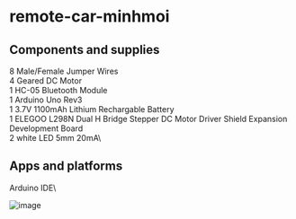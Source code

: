 # remote-car-minhmoi

## Components and supplies
8 Male/Female Jumper Wires\
4 Geared DC Motor\
1 HC-05 Bluetooth Module\
1 Arduino Uno Rev3\
1 3.7V 1100mAh Lithium Rechargable Battery\
1 ELEGOO L298N Dual H Bridge Stepper DC Motor Driver Shield Expansion Development Board\
2 white LED 5mm 20mA\

## Apps and platforms

Arduino IDE\

![image](https://github.com/user-attachments/assets/d3313df6-9563-4a4c-b07e-465f7a830be3)

